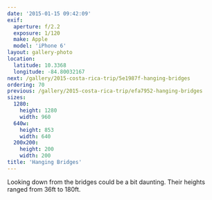 ```yaml
---
date: '2015-01-15 09:42:09'
exif:
  aperture: f/2.2
  exposure: 1/120
  make: Apple
  model: 'iPhone 6'
layout: gallery-photo
location:
  latitude: 10.3368
  longitude: -84.80032167
next: /gallery/2015-costa-rica-trip/5e1987f-hanging-bridges
ordering: 70
previous: /gallery/2015-costa-rica-trip/efa7952-hanging-bridges
sizes:
  1280:
    height: 1280
    width: 960
  640w:
    height: 853
    width: 640
  200x200:
    height: 200
    width: 200
title: 'Hanging Bridges'
---
```


Looking down from the bridges could be a bit daunting. Their heights ranged from 36ft to 180ft.
